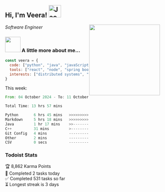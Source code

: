 <h2> Hi, I'm Veera! <img src="https://raw.githubusercontent.com/Tarikul-Islam-Anik/Animated-Fluent-Emojis/master/Emojis/Activities/Jack-O-Lantern.png" alt="Jack-O-Lantern" width="40" height="40" /></h2>
<img align='right' src="https://user-images.githubusercontent.com/74038190/213911110-aedbef38-a29f-4b6b-a65c-11608b4f75a5.gif" width="230">
<p><em>Software Engineer</em></p>


### <img src="https://user-images.githubusercontent.com/74038190/216656963-09118229-8a9e-4af0-910c-c37f35f2e210.gif" width="50"> A little more about me...  

```javascript
const veera = {
  code: ["python", "java", "javaScript", "typeScript", "c++"],
  tools: ["react", "node", "spring boot", "docker", "next.JS", "aws"],
  interests: ["distributed systems", "enterprise software", "parallel computing", "cloud computing", "machine learning", "AI"]
}
```
This week:
<!--START_SECTION:waka-->

```rust
From: 04 October 2024 - To: 11 October 2024

Total Time: 13 hrs 57 mins

Python       6 hrs 45 mins   >>>>>>>>>>>>-------------   48.25 %
Markdown     5 hrs 18 mins   >>>>>>>>>----------------   37.86 %
Java         1 hr 17 mins    >>-----------------------   09.19 %
C++          31 mins         >------------------------   03.76 %
Git Config   4 mins          -------------------------   00.56 %
Other        2 mins          -------------------------   00.31 %
CSV          0 secs          -------------------------   00.09 %
```

<!--END_SECTION:waka-->


### Todoist Stats

<!-- TODO-IST:START -->
🏆  8,862 Karma Points           
🌸  Completed 2 tasks today           
✅  Completed 531 tasks so far           
⏳  Longest streak is 3 days
<!-- TODO-IST:END -->
<!--
Profile views:
[![](https://visitcount.itsvg.in/api?id=veeravivekt&label=Profile%20Views&color=1&icon=2&pretty=false)](https://visitcount.itsvg.in)
-->

